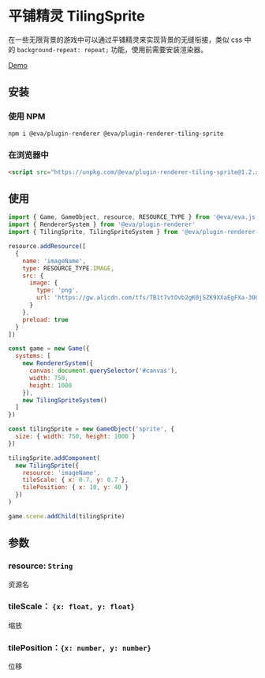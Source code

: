 # 平铺精灵 TilingSprite

在一些无限背景的游戏中可以通过平铺精灵来实现背景的无缝衔接，类似 css 中的 `background-repeat: repeat;` 功能，使用前需要安装渲染器。

[Demo](https://eva.js.org/playground/#/tilingSprite)

## 安装

### 使用 NPM
```bash
npm i @eva/plugin-renderer @eva/plugin-renderer-tiling-sprite
```

### 在浏览器中
```html
<script src="https://unpkg.com/@eva/plugin-renderer-tiling-sprite@1.2.x/dist/EVA.plugin.renderer.tilingSprite.min.js"></script>
```

## 使用

```js
import { Game, GameObject, resource, RESOURCE_TYPE } from '@eva/eva.js'
import { RendererSystem } from '@eva/plugin-renderer'
import { TilingSprite, TilingSpriteSystem } from '@eva/plugin-renderer-tiling-sprite'

resource.addResource([
  {
    name: 'imageName',
    type: RESOURCE_TYPE.IMAGE,
    src: {
      image: {
        type: 'png',
        url: 'https://gw.alicdn.com/tfs/TB1t7vtOvb2gK0jSZK9XXaEgFXa-300-431.png'
      }
    },
    preload: true
  }
])

const game = new Game({
  systems: [
    new RendererSystem({
      canvas: document.querySelector('#canvas'),
      width: 750,
      height: 1000
    }),
    new TilingSpriteSystem()
  ]
})

const tilingSprite = new GameObject('sprite', {
  size: { width: 750, height: 1000 }
})

tilingSprite.addComponent(
  new TilingSprite({
    resource: 'imageName',
    tileScale: { x: 0.7, y: 0.7 },
    tilePosition: { x: 10, y: 40 }
  })
)

game.scene.addChild(tilingSprite)
```

## 参数

### resource: `String`

资源名

### tileScale： `{x: float, y: float}` 

缩放

### tilePosition：`{x: number, y: number}`

位移


